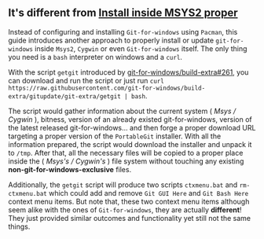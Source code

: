 ## It's different from [Install inside MSYS2 proper](https://github.com/git-for-windows/git/wiki/Install-inside-MSYS2-proper)

Instead of configuring and installing `Git-for-windows` using `Pacman`, this guide introduces another approach to properly install or update `git-for-windows` inside `Msys2`, `Cygwin` or even `Git-for-windows` itself. The only thing you need is a `bash` interpreter on windows and a `curl`.

With the script `getgit` introduced by [git-for-windows/build-extra#261](https://github.com/git-for-windows/build-extra/pull/261), you can download and run the script or just run `curl https://raw.githubusercontent.com/git-for-windows/build-extra/gitupdate/git-extra/getgit | bash`.

The script would gather information about the current system ( *Msys / Cygwin* ), bitness, version of an already existed git-for-windows, version of the latest released git-for-windows... and then forge a proper download URL targeting a proper version of the `PortableGit` installer.
With all the information prepared, the script would download the installer and unpack it to `/tmp`. After that, all the necessary files will be copied to a proper place inside the ( *Msys's / Cygwin's* ) file system without touching any existing **non-git-for-windows-exclusive** files.

Additionally, the `getgit` script will produce two scripts `ctxmenu.bat` and `rm-ctxmenu.bat` which could add and remove `Git GUI Here` and `Git Bash Here` context menu items. But note that, these two context menu items although seem alike with the ones of `Git-for-windows`, they are actually **different**! They just provided similar outcomes and functionality yet still not the same things.